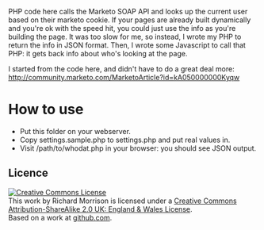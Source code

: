 PHP code here calls the Marketo SOAP API and looks up the current user based on their marketo cookie.
If your pages are already built dynamically and you're ok with the speed hit, you could just use the info as you're building the page.
It was too slow for me, so instead, I wrote my PHP to return the info in JSON format.
Then, I wrote some Javascript to call that PHP: it gets back info about who's looking at the page.

I started from the code here, and didn't have to do a great deal more: http://community.marketo.com/MarketoArticle?id=kA050000000Kyqw

How to use
==========

* Put this folder on your webserver.
* Copy settings.sample.php to settings.php and put real values in.
* Visit /path/to/whodat.php in your browser: you should see JSON output.

Licence
-------

<a rel="license" href="http://creativecommons.org/licenses/by-sa/2.0/uk/"><img alt="Creative Commons License" style="border-width:0" src="http://i.creativecommons.org/l/by-sa/2.0/uk/88x31.png" /></a><br />This work by <span xmlns:cc="http://creativecommons.org/ns#" property="cc:attributionName">Richard Morrison</span> is licensed under a <a rel="license" href="http://creativecommons.org/licenses/by-sa/2.0/uk/">Creative Commons Attribution-ShareAlike 2.0 UK: England &amp; Wales License</a>.<br />Based on a work at <a xmlns:dct="http://purl.org/dc/terms/" href="https://github.com/mozz100/marketo-whodat" rel="dct:source">github.com</a>.
